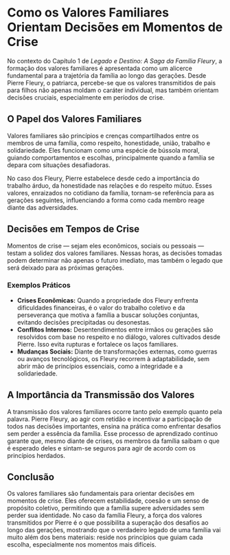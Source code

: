 # Como os Valores Familiares Orientam Decisões em Momentos de Crise

No contexto do Capítulo 1 de *Legado e Destino: A Saga da Família Fleury*, a formação dos valores familiares é apresentada como um alicerce fundamental para a trajetória da família ao longo das gerações. Desde Pierre Fleury, o patriarca, percebe-se que os valores transmitidos de pais para filhos não apenas moldam o caráter individual, mas também orientam decisões cruciais, especialmente em períodos de crise.

## O Papel dos Valores Familiares

Valores familiares são princípios e crenças compartilhados entre os membros de uma família, como respeito, honestidade, união, trabalho e solidariedade. Eles funcionam como uma espécie de bússola moral, guiando comportamentos e escolhas, principalmente quando a família se depara com situações desafiadoras.

No caso dos Fleury, Pierre estabelece desde cedo a importância do trabalho árduo, da honestidade nas relações e do respeito mútuo. Esses valores, enraizados no cotidiano da família, tornam-se referência para as gerações seguintes, influenciando a forma como cada membro reage diante das adversidades.

## Decisões em Tempos de Crise

Momentos de crise — sejam eles econômicos, sociais ou pessoais — testam a solidez dos valores familiares. Nessas horas, as decisões tomadas podem determinar não apenas o futuro imediato, mas também o legado que será deixado para as próximas gerações.

### Exemplos Práticos

- **Crises Econômicas:** Quando a propriedade dos Fleury enfrenta dificuldades financeiras, é o valor do trabalho coletivo e da perseverança que motiva a família a buscar soluções conjuntas, evitando decisões precipitadas ou desonestas.
- **Conflitos Internos:** Desentendimentos entre irmãos ou gerações são resolvidos com base no respeito e no diálogo, valores cultivados desde Pierre. Isso evita rupturas e fortalece os laços familiares.
- **Mudanças Sociais:** Diante de transformações externas, como guerras ou avanços tecnológicos, os Fleury recorrem à adaptabilidade, sem abrir mão de princípios essenciais, como a integridade e a solidariedade.

## A Importância da Transmissão dos Valores

A transmissão dos valores familiares ocorre tanto pelo exemplo quanto pela palavra. Pierre Fleury, ao agir com retidão e incentivar a participação de todos nas decisões importantes, ensina na prática como enfrentar desafios sem perder a essência da família. Esse processo de aprendizado contínuo garante que, mesmo diante de crises, os membros da família saibam o que é esperado deles e sintam-se seguros para agir de acordo com os princípios herdados.

## Conclusão

Os valores familiares são fundamentais para orientar decisões em momentos de crise. Eles oferecem estabilidade, coesão e um senso de propósito coletivo, permitindo que a família supere adversidades sem perder sua identidade. No caso da família Fleury, a força dos valores transmitidos por Pierre é o que possibilita a superação dos desafios ao longo das gerações, mostrando que o verdadeiro legado de uma família vai muito além dos bens materiais: reside nos princípios que guiam cada escolha, especialmente nos momentos mais difíceis.
